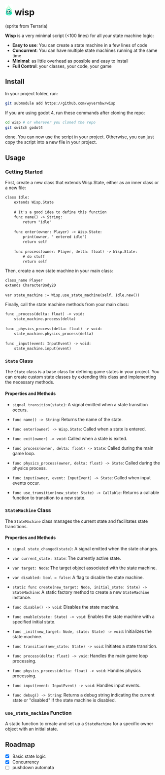 # <img src="./icon.gif" style="image-rendering: pixelated"></img> wisp

(sprite from Terraria)

**Wisp** is a very minimal
script (<100 lines) for all your state machine logic:

-   **Easy to use**: You can create a state machine in a few lines of code
-   **Concurrent**: You can have multiple state machines running at the same time
-   **Minimal**: as little overhead as possible and easy to install
-   **Full Control**: your classes, your code, your game

## Install

In your project folder, run:

```bash
git submodule add https://github.com/wyvernbw/wisp
```

If you are using godot 4, run these commands after cloning the repo:

```bash
cd wisp # or wherever you cloned the repo
git switch godot4
```

done. You can now use the script in your project. Otherwise, you can just copy
the script into a new file in your project.

## Usage

### Getting Started

First, create a new class that extends Wisp.State, either as an inner class or a new file:

```gdscript
class Idle:
	extends Wisp.State

	# It's a good idea to define this function
	func name() -> String:
		return "idle"

	func enter(owner: Player) -> Wisp.State:
		print(owner, " entered idle")
		return self

	func process(owner: Player, delta: float) -> Wisp.State:
		# do stuff
		return self
```

Then, create a new state machine in your main class:

```gdscript
class_name Player
extends CharacterBody2D

var state_machine := Wisp.use_state_machine(self, Idle.new())
```

Finally, call the state machine methods from your main class:

```gdscript
func _process(delta: float) -> void:
	state_machine.process(delta)

func _physics_process(delta: float) -> void:
	state_machine.physics_process(delta)

func _input(event: InputEvent) -> void:
	state_machine.input(event)
```

### `State` Class

The `State` class is a base class for defining game states in your project. You can create custom state classes by extending this class and implementing the necessary methods.

#### Properties and Methods

-   `signal transition(state)`: A signal emitted when a state transition occurs.

-   `func name() -> String`: Returns the name of the state.

-   `func enter(owner) -> Wisp.State`: Called when a state is entered.

-   `func exit(owner) -> void`: Called when a state is exited.

-   `func process(owner, delta: float) -> State`: Called during the main game loop.

-   `func physics_process(owner, delta: float) -> State`: Called during the physics process.

-   `func input(owner, event: InputEvent) -> State`: Called when input events occur.

-   `func use_transition(new_state: State) -> Callable`: Returns a callable function to transition to a new state.

### `StateMachine` Class

The `StateMachine` class manages the current state and facilitates state transitions.

#### Properties and Methods

-   `signal state_changed(state)`: A signal emitted when the state changes.

-   `var current_state: State`: The currently active state.

-   `var target: Node`: The target object associated with the state machine.

-   `var disabled: bool = false`: A flag to disable the state machine.

-   `static func create(new_target: Node, initial_state: State) -> StateMachine`: A static factory method to create a new `StateMachine` instance.

-   `func disable() -> void`: Disables the state machine.

-   `func enable(state: State) -> void`: Enables the state machine with a specified initial state.

-   `func _init(new_target: Node, state: State) -> void`: Initializes the state machine.

-   `func transition(new_state: State) -> void`: Initiates a state transition.

-   `func process(delta: float) -> void`: Handles the main game loop processing.

-   `func physics_process(delta: float) -> void`: Handles physics processing.

-   `func input(event: InputEvent) -> void`: Handles input events.

-   `func debug() -> String`: Returns a debug string indicating the current state or "disabled" if the state machine is disabled.

### `use_state_machine` Function

A static function to create and set up a `StateMachine` for a specific owner object with an initial state.

## Roadmap

-   [x] Basic state logic
-   [x] Concurrency
-   [ ] pushdown automata

```

```
